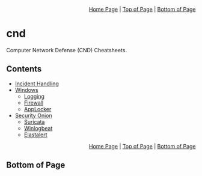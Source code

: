 <p align="right">
  <a href="/README.md">Home Page</a> |
  <a href="/README.md#contents">Top of Page</a> |
  <a href="/README.md#bottom-of-page">Bottom of Page</a>
</p>

# cnd
Computer Network Defense (CND) Cheatsheets. 

## Contents
* [Incident Handling](/incident-handling/)
* [Windows](/windows/)
  * [Logging](/windows/logging/) 
  * [Firewall](/windows/firewall/)
  * [AppLocker](/windows/applocker/)
* [Security Onion](/so/)
  * [Suricata](/so/suricata/)
  * [Winlogbeat](/so/winlogbeat/)
  * [Elastalert](/so/elastalert/)

<p align="right">
  <a href="/README.md">Home Page</a> |
  <a href="/README.md#contents">Top of Page</a> |
  <a href="/README.md#bottom-of-page">Bottom of Page</a>
</p>

## Bottom of Page
